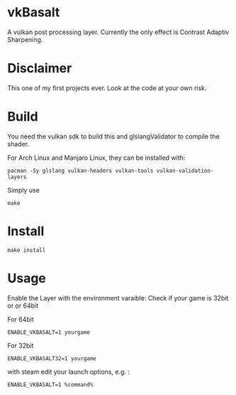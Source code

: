# vkBasalt

A vulkan post processing layer. Currently the only effect is Contrast Adaptiv Sharpening.

# Disclaimer

This one of my first projects ever. Look at the code at your own risk.

# Build
You need the vulkan sdk to build this and glslangValidator to compile the shader.

For Arch Linux and Manjaro Linux, they can be installed with:

```
pacman -Sy glslang vulkan-headers vulkan-tools vulkan-validation-layers
```

Simply use
```
make
```
# Install

```
make install
```
# Usage

Enable the Layer with the environment varaible:
Check if your game is 32bit or or 64bit

For 64bit
```
ENABLE_VKBASALT=1 yourgame
```

For 32bit
```
ENABLE_VKBASALT32=1 yourgame
```

with steam edit your launch options, e.g. :

```
ENABLE_VKBASALT=1 %command% 
```

